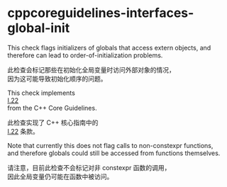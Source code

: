 # cppcoreguidelines-interfaces-global-init

This check flags initializers of globals that access extern objects, and  
therefore can lead to order-of-initialization problems.

此检查会标记那些在初始化全局变量时访问外部对象的情况，  
因为这可能导致初始化顺序的问题。

This check implements  
[I.22](https://isocpp.github.io/CppCoreGuidelines/CppCoreGuidelines#Ri-global-init)  
from the C++ Core Guidelines.

此检查实现了 C++ 核心指南中的  
[I.22](https://isocpp.github.io/CppCoreGuidelines/CppCoreGuidelines#Ri-global-init) 条款。

Note that currently this does not flag calls to non-constexpr functions,  
and therefore globals could still be accessed from functions themselves.

请注意，目前此检查不会标记对非 constexpr 函数的调用，  
因此全局变量仍可能在函数中被访问。
